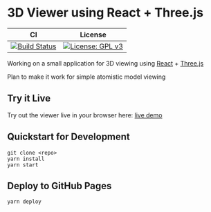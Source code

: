 # 3D Viewer using React + Three.js
| CI | License |
|----|---------|
| [![Build Status](https://img.shields.io/endpoint.svg?url=https%3A%2F%2Factions-badge.atrox.dev%2Fmarshallmcdonnell%2Freact-threejs-app%2Fbadge%3Fref%3Dmaster&style=flat)](https://actions-badge.atrox.dev/marshallmcdonnell/react-threejs-app/goto?ref=master) | [![License: GPL v3](https://img.shields.io/badge/License-GPLv3-blue.svg)](https://www.gnu.org/licenses/gpl-3.0) |

Working on a small application for 3D viewing using
[React](https://reactjs.org/) + [Three.js](https://threejs.org/)

Plan to make it work for simple atomistic model viewing


## Try it Live 
Try out the viewer live in your browser here: [live demo](https://marshallmcdonnell.github.io/react-threejs-app/)

## Quickstart for  Development
```
git clone <repo>
yarn install
yarn start
```

## Deploy to GitHub Pages
```
yarn deploy
```
